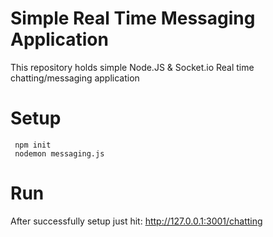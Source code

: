 # Simple Real Time Messaging Application
This repository holds simple Node.JS &amp; Socket.io Real time chatting/messaging application

# Setup

<code> npm init </code> <br>
<code> nodemon messaging.js </code>

# Run
After successfully setup just hit: <link> http://127.0.0.1:3001/chatting </link>
